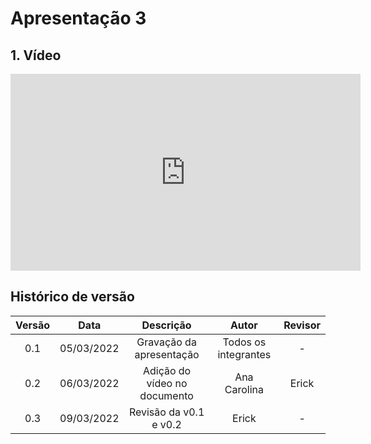 # Apresentação 3


## 1. Vídeo 
<iframe width="560" height="315" src="https://www.youtube.com/embed/DIkd0pOziOs" title="YouTube video player" frameborder="0" allow="accelerometer; autoplay; clipboard-write; encrypted-media; gyroscope; picture-in-picture" allowfullscreen></iframe>


## Histórico de versão

| Versão | Data       | Descrição                       | Autor                | Revisor              |
| :------: | :----------: | :-------------------------------: | :--------------------: | :--------------------: |
| 0.1    | 05/03/2022 | Gravação da apresentação        | Todos os integrantes | -                    |
| 0.2    | 06/03/2022 | Adição do vídeo no documento    | Ana Carolina         | Erick                |
| 0.3    | 09/03/2022 | Revisão da v0.1 e v0.2          | Erick                | -                    |
